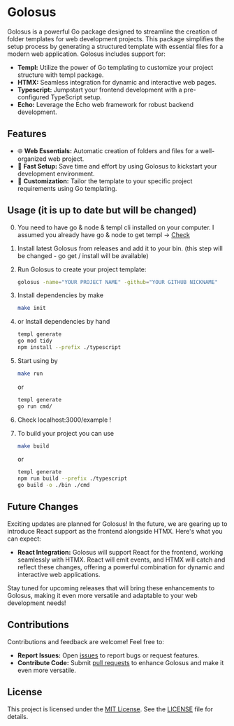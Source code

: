 # Golosus

Golosus is a powerful Go package designed to streamline the creation of folder templates for web development projects. This package simplifies the setup process by generating a structured template with essential files for a modern web application. Golosus includes support for:

- **Templ:** Utilize the power of Go templating to customize your project structure with templ package.
- **HTMX:** Seamless integration for dynamic and interactive web pages.
- **Typescript:** Jumpstart your frontend development with a pre-configured TypeScript setup.
- **Echo:** Leverage the Echo web framework for robust backend development.

## Features

- 🌐 **Web Essentials:** Automatic creation of folders and files for a well-organized web project.
- 🚀 **Fast Setup:** Save time and effort by using Golosus to kickstart your development environment.
- 🧰 **Customization:** Tailor the template to your specific project requirements using Go templating.

## Usage (it is up to date but will be changed)

0. You need to have go & node & templ cli installed on your computer.
   I assumed you already have go & node to get templ -> [Check](https://github.com/a-h/templ)

1. Install latest Golosus from releases and add it to your bin. (this step will be changed - go get / install will be available)

2. Run Golosus to create your project template:

   ```bash
   golosus -name="YOUR PROJECT NAME" -github="YOUR GITHUB NICKNAME"
   ```

3. Install dependencies by make

   ```bash
   make init
   ```

4. or Install dependencies by hand
   ```bash
   templ generate
   go mod tidy
   npm install --prefix ./typescript
   ```
5. Start using by
   ```bash
   make run
   ```
   or
   ```bash
   templ generate
   go run cmd/
   ```
6. Check localhost:3000/example !

7. To build your project you can use

   ```bash
   make build
   ```

   or

   ```bash
   templ generate
   npm run build --prefix ./typescript
   go build -o ./bin ./cmd
   ```

## Future Changes

Exciting updates are planned for Golosus! In the future, we are gearing up to introduce React support as the frontend alongside HTMX. Here's what you can expect:

- **React Integration:** Golosus will support React for the frontend, working seamlessly with HTMX. React will emit events, and HTMX will catch and reflect these changes, offering a powerful combination for dynamic and interactive web applications.

Stay tuned for upcoming releases that will bring these enhancements to Golosus, making it even more versatile and adaptable to your web development needs!

## Contributions

Contributions and feedback are welcome! Feel free to:

- **Report Issues:** Open [issues](https://github.com/cagrigit-hub/golosus/issues) to report bugs or request features.
- **Contribute Code:** Submit [pull requests](https://github.com/cagrigit-hub/golosus/pulls) to enhance Golosus and make it even more versatile.

## License

This project is licensed under the [MIT License](LICENSE.md). See the [LICENSE](LICENSE.md) file for details.
